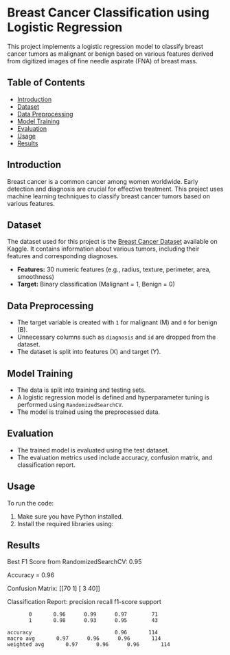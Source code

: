 # Breast Cancer Classification using Logistic Regression

This project implements a logistic regression model to classify breast cancer tumors as malignant or benign based on various features derived from digitized images of fine needle aspirate (FNA) of breast mass.

## Table of Contents

- [Introduction](#introduction)
- [Dataset](#dataset)
- [Data Preprocessing](#data-preprocessing)
- [Model Training](#model-training)
- [Evaluation](#evaluation)
- [Usage](#usage)
- [Results](#results)


## Introduction

Breast cancer is a common cancer among women worldwide. Early detection and diagnosis are crucial for effective treatment. This project uses machine learning techniques to classify breast cancer tumors based on various features.

## Dataset

The dataset used for this project is the [Breast Cancer Dataset](https://www.kaggle.com/datasets/nancyalaswad90/breast-cancer-dataset/data) available on Kaggle. It contains information about various tumors, including their features and corresponding diagnoses.

- **Features:** 30 numeric features (e.g., radius, texture, perimeter, area, smoothness)
- **Target:** Binary classification (Malignant = 1, Benign = 0)

## Data Preprocessing

- The target variable is created with `1` for malignant (M) and `0` for benign (B).
- Unnecessary columns such as `diagnosis` and `id` are dropped from the dataset.
- The dataset is split into features (X) and target (Y).

## Model Training

- The data is split into training and testing sets.
- A logistic regression model is defined and hyperparameter tuning is performed using `RandomizedSearchCV`.
- The model is trained using the preprocessed data.

## Evaluation

- The trained model is evaluated using the test dataset.
- The evaluation metrics used include accuracy, confusion matrix, and classification report.

## Usage

To run the code:

1. Make sure you have Python installed.
2. Install the required libraries using:

## Results

Best F1 Score from RandomizedSearchCV: 0.95

Accuracy = 0.96

Confusion Matrix:
[[70  1]
 [ 3 40]]
 
Classification Report:
                precision    recall  f1-score   support

           0       0.96      0.99      0.97        71
           1       0.98      0.93      0.95        43

    accuracy                           0.96       114
    macro avg       0.97      0.96      0.96       114
    weighted avg       0.97      0.96      0.96       114
